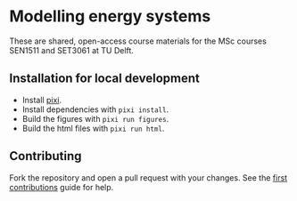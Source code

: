 # Modelling energy systems

These are shared, open-access course materials for the MSc courses SEN1511 and SET3061 at TU Delft.

## Installation for local development

* Install [pixi](https://pixi.sh/).
* Install dependencies with `pixi install`.
* Build the figures with `pixi run figures`.
* Build the html files with `pixi run html`.

## Contributing

Fork the repository and open a pull request with your changes. See the [first contributions](https://github.com/firstcontributions/first-contributions/blob/main/README.md) guide for help.

